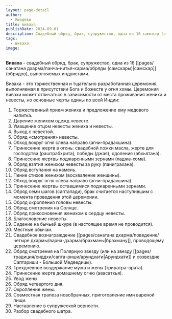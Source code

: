 ```yaml
---
layout: page-detail
author:
  - Яшодеви
title: виваха
publishDate: 2024-09-01
description: Свадебный обряд, брак, супружество, одна из 16 самскар (этапов), выполняемых индуистами.
tags:
  - виваха
image:
---
```

**Виваха** - свадебный обряд, брак, супружество, одна из 16 [[pages/санатана дхарма/панча-нитья-карма/обряды (самскары)|самскар]] (обрядов), выполняемых индуистами.

Виваха - это торжественная и тщательно разработанная церемония, выполняемая в присутствии Бога и божеств у огня хомы. Церемония вивахи может отличаться в зависимости от места проживания жениха и невесты, но основные черты едины по всей Индии:

1. Торжественный прием жениха и предложение ему медового напитка.
2. Дарение женихом одежд невесте.
3. Умащение отцом невесты жениха и невесты.
4. Выход с невестой.
5. Обряд «смотрения» невесты.
6. Обход вокруг огня слева направо (агни-прадакшина).
7. Принесение жертв в огонь: свадебной ложки масла, жертв для господства (раштрабхрита), победы (джая), одоления (абхьятана).
8. Принесение жертвы поджаренными зернами (ладжа-хома).
9. Обряд взятия женихом невесты за руку (паниграхана).
10. Обряд вступания на камень.
11. Пение стихов женихом (восхваление женщины).
12. Обход вокруг огня слева направо (агни-прадакшина).
13. Принесение жертвы оставшимися поджаренными зернами.
14. Обряд семи шагов (саптапади), брак считается наступившим с момента проведения этой церемонии.
15. Обряд окропления головы невесты.
16. Обряд смотрения на Солнце.
17. Обряд прикосновения женихом к сердцу невесты.
18. Благословение невесты.
19. Сидение на бычьей шкуре (в настоящее время не проводится).
20. Местные обычаи.
21. Свадебное вознаграждение [[pages/санатана дхарма/поведение/четыре дхармы/варна-дхарма/брахманы|брахману]], проводящему церемонию.
22. Обряд смотрения на Полярную звезду (или на звезду [[pages/традиция/сиддхи/сапта-риши/арундхати|Арундхати]] и созвездие Саптариши - Большой Медведицы).
23. Трехдневное воздержание мужа и жены (триратра-врата).
24. Принесение жертв домашнему огню (авасатхья).
25. Увод жены.
26. Обряд четвертого дня.
27. Окропление жены.
28. Совместная трапеза новобрачных, приготовление ими вареной пищи.
29. Наставление в супружеской верности.
30. Разбор свадебного шатра.

